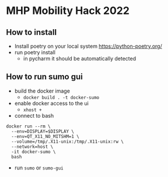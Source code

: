 # MHP Mobility Hack 2022
## How to install
* Install poetry on your local system https://python-poetry.org/ 
* run poetry install
  * in pycharm it should be automatically detected
  
## How to run sumo gui
* build the docker image
  * `docker build . -t docker-sumo`
* enable docker access to the ui
  * `xhost +`
* connect to bash
```
docker run --rm \
  --env=DISPLAY=$DISPLAY \
  --env=QT_X11_NO_MITSHM=1 \
  --volume=/tmp/.X11-unix:/tmp/.X11-unix:rw \
  --network=host \
  -it docker-sumo \
  bash
```
* run `sumo` or `sumo-gui`